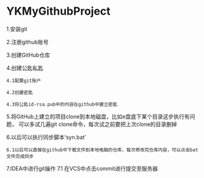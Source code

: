 # YKMyGithubProject
1.安装git

2.注册github账号

3.创建GitHub仓库

4.创建公匙私匙

	4.1配置git账户

	4.2创建密匙

	4.3将公匙id-rsa.pub中的内容在github中建立密匙


5.将GitHub上建立的项目clone到本地磁盘，比如e盘底下某个目录这步执行有问题，
	可以多试几遍git clone命令，每次试之前要把上次clone的目录删掉

6.以后可以执行同步脚本‘syn.bat’

	6.1以后可以直接在github中下载文件到本地电脑的仓库，每次修改完仓库内容，可以点击bat文件完成同步

7.IDEA中进行git操作
	7.1 在VCS中点击commit进行提交至服务器